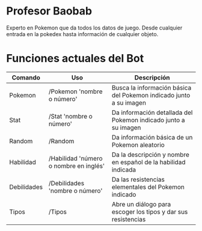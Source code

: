 # Profesor Baobab
Experto en Pokemon que da todos los datos de juego.
Desde cualquier entrada en la pokedex hasta información de cualquier objeto.


# Funciones actuales del Bot

| Comando |     Uso     |  Descripción |
| -- | -- | -- |
| Pokemon| /Pokemon 'nombre o número' | Busca la información básica del Pokemon indicado junto a su imagen|
| Stat | /Stat 'nombre o número' | Da información detallada del Pokemon indicado junto a su imagen |
| Random | /Random | Da información básica de un Pokemon aleatorio |
| Habilidad | /Habilidad 'número o nombre en inglés' | Da la descripción y nombre en español de la habilidad indicada|
| Debilidades | /Debilidades 'nombre o número' | Da las resistencias elementales del Pokemon indicado|
| Tipos | /Tipos | Abre un diálogo para escoger los tipos y dar sus resistencias |